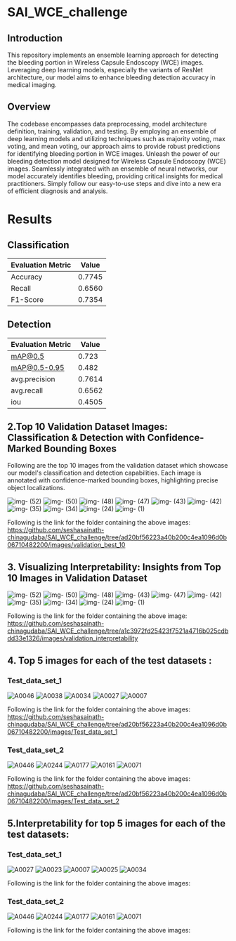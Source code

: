 # SAI_WCE_challenge
## Introduction
This repository implements an ensemble learning approach for detecting the bleeding portion in Wireless Capsule Endoscopy (WCE) images. Leveraging deep learning models, especially the variants of ResNet architecture, our model aims to enhance bleeding detection accuracy in medical imaging.

## Overview
The codebase encompasses data preprocessing, model architecture definition, training, validation, and testing. By employing an ensemble of deep learning models and utilizing techniques such as majority voting, max voting, and mean voting, our approach aims to provide robust predictions for identifying bleeding portion in WCE images.
Unleash the power of our bleeding detection model designed for Wireless Capsule Endoscopy (WCE) images. Seamlessly integrated with an ensemble of neural networks, our model accurately identifies bleeding, providing critical insights for medical practitioners. Simply follow our easy-to-use steps and dive into a new era of efficient diagnosis and analysis.

# Results
## Classification
Evaluation Metric | Value
|------------------|------------|
Accuracy   |0.7745|
Recall     |0.6560|
F1-Score   |0.7354|
## Detection
Evaluation Metric | Value
|------------------|------------|
mAP@0.5   |0.723|
mAP@0.5-0.95 |0.482|
avg.precision  |0.7614|
avg.recall  |0.6562|
iou  |0.4505|

## 2.Top 10 Validation Dataset Images: Classification & Detection with Confidence-Marked Bounding Boxes

Following are the top 10 images from the validation dataset which showcase our model's classification and detection capabilities. Each image is annotated with confidence-marked bounding boxes, highlighting precise object localizations.


![img- (52)](https://github.com/seshasainath-chinagudaba/SAI_WCE_challenge/assets/61778966/dd9c3278-4e19-4b40-bc88-b574aa6c1180)
![img- (50)](https://github.com/seshasainath-chinagudaba/SAI_WCE_challenge/assets/61778966/0d6dfa20-74c1-4a23-be03-1fa694099537)
![img- (48)](https://github.com/seshasainath-chinagudaba/SAI_WCE_challenge/assets/61778966/73987d78-6fa8-4531-a676-f58e2ce0c7fa)
![img- (47)](https://github.com/seshasainath-chinagudaba/SAI_WCE_challenge/assets/61778966/56211687-8454-41a4-90c1-7bf9023c5e77)
![img- (43)](https://github.com/seshasainath-chinagudaba/SAI_WCE_challenge/assets/61778966/2785ef55-5ef5-421c-8b56-d0166559cbb4)
![img- (42)](https://github.com/seshasainath-chinagudaba/SAI_WCE_challenge/assets/61778966/91ed6b71-7e09-4b57-b453-ae7581da1476)
![img- (35)](https://github.com/seshasainath-chinagudaba/SAI_WCE_challenge/assets/61778966/c5077a91-8965-415c-85ad-7a550c293ce9)
![img- (34)](https://github.com/seshasainath-chinagudaba/SAI_WCE_challenge/assets/61778966/d653ec43-326e-4372-8937-81b14eb24eef)
![img- (24)](https://github.com/seshasainath-chinagudaba/SAI_WCE_challenge/assets/61778966/7a9054e1-c554-4e47-a5cf-250f64997d8e)
![img- (1)](https://github.com/seshasainath-chinagudaba/SAI_WCE_challenge/assets/61778966/db6d836e-7d6e-4908-9236-f4033c57706e)

 Following is the link for the folder containing the above images: 
https://github.com/seshasainath-chinagudaba/SAI_WCE_challenge/tree/ad20bf56223a40b200c4ea1096d0b06710482200/images/validation_best_10

## 3. Visualizing Interpretability: Insights from Top 10 Images in Validation Dataset
![img- (52)](https://github.com/seshasainath-chinagudaba/SAI_WCE_challenge/assets/61778966/7844fc52-1af9-4626-acc4-43f2b4cdfe83)
![img- (50)](https://github.com/seshasainath-chinagudaba/SAI_WCE_challenge/assets/61778966/df394dd8-7920-4cab-9a38-2dab282bade0)
![img- (48)](https://github.com/seshasainath-chinagudaba/SAI_WCE_challenge/assets/61778966/dbf51b23-23c8-484f-b76a-6ff603648a89)
![img- (43)](https://github.com/seshasainath-chinagudaba/SAI_WCE_challenge/assets/61778966/45987663-6b64-4b28-b570-d2c0874c8dd6)
![img- (47)](https://github.com/seshasainath-chinagudaba/SAI_WCE_challenge/assets/61778966/0fafd97e-fc73-4449-9e96-b12f5ffe7ea4)
![img- (42)](https://github.com/seshasainath-chinagudaba/SAI_WCE_challenge/assets/61778966/c86c3f5c-d08c-4ed0-aeb1-e696508f731b)
![img- (35)](https://github.com/seshasainath-chinagudaba/SAI_WCE_challenge/assets/61778966/d7b76e84-8183-40b1-a1bf-eb54a3690d75)
![img- (34)](https://github.com/seshasainath-chinagudaba/SAI_WCE_challenge/assets/61778966/1877b011-eed8-41fa-9b5c-41a38a54665b)
![img- (24)](https://github.com/seshasainath-chinagudaba/SAI_WCE_challenge/assets/61778966/8870bd47-49fb-476b-ba01-1aa514fc7a69)
![img- (1)](https://github.com/seshasainath-chinagudaba/SAI_WCE_challenge/assets/61778966/7086633f-ea4d-4970-a395-8ab08d7d5dd2)

Following is the link for the folder containing the above image:
https://github.com/seshasainath-chinagudaba/SAI_WCE_challenge/tree/a1c3972fd25423f7521a4716b025cdbdd33e1326/images/validation_interpretability
## 4. Top 5 images for each of the test datasets :

### Test_data_set_1
![A0046](https://github.com/seshasainath-chinagudaba/SAI_WCE_challenge/assets/61778966/2f9327c8-cc2d-482d-a228-1d31d223ff5f)
![A0038](https://github.com/seshasainath-chinagudaba/SAI_WCE_challenge/assets/61778966/9a5526b0-43e5-45dc-b4a5-c3872c79a53a)
![A0034](https://github.com/seshasainath-chinagudaba/SAI_WCE_challenge/assets/61778966/6604cea6-92d6-4e0b-90f7-3b18e76eaf50)
![A0027](https://github.com/seshasainath-chinagudaba/SAI_WCE_challenge/assets/61778966/cafce554-13ab-4950-8822-8e098a640fed)
![A0007](https://github.com/seshasainath-chinagudaba/SAI_WCE_challenge/assets/61778966/1f048cce-0d1b-42e7-a606-225119c30782)

 Following is the link for the folder containing the above images: 
https://github.com/seshasainath-chinagudaba/SAI_WCE_challenge/tree/ad20bf56223a40b200c4ea1096d0b06710482200/images/Test_data_set_1
 
### Test_data_set_2
![A0446](https://github.com/seshasainath-chinagudaba/SAI_WCE_challenge/assets/61778966/c6c81587-c1ee-4226-bb32-504fd77e0acf)
![A0244](https://github.com/seshasainath-chinagudaba/SAI_WCE_challenge/assets/61778966/29d2cd5d-8570-463b-b04a-c3e545329966)
![A0177](https://github.com/seshasainath-chinagudaba/SAI_WCE_challenge/assets/61778966/b382b559-242c-4408-9806-01eee2271b7b)
![A0161](https://github.com/seshasainath-chinagudaba/SAI_WCE_challenge/assets/61778966/0dd5d9d6-86ba-4ba8-a23f-bf8b4580ea8a)
![A0071](https://github.com/seshasainath-chinagudaba/SAI_WCE_challenge/assets/61778966/43a8899e-d89d-44d5-80c1-6a2ed595c51b)

 Following is the link for the folder containing the above images: 
https://github.com/seshasainath-chinagudaba/SAI_WCE_challenge/tree/ad20bf56223a40b200c4ea1096d0b06710482200/images/Test_data_set_2

## 5.Interpretability for top 5 images for each of the test datasets:

### Test_data_set_1

![A0027](https://github.com/seshasainath-chinagudaba/SAI_WCE_challenge/assets/61611606/e31e705b-44f3-4633-a37f-8ea582001681)
![A0023](https://github.com/seshasainath-chinagudaba/SAI_WCE_challenge/assets/61611606/70726c9e-f88e-40f4-bd23-65bd3f173092)
![A0007](https://github.com/seshasainath-chinagudaba/SAI_WCE_challenge/assets/61611606/8b66c13d-49da-4278-a55e-d7cad7b9d381)
![A0025](https://github.com/seshasainath-chinagudaba/SAI_WCE_challenge/assets/61611606/084674f5-0928-4c8c-bad3-852ca1b219ed)
![A0034](https://github.com/seshasainath-chinagudaba/SAI_WCE_challenge/assets/61611606/d89e4aa7-ed13-4dd8-be3e-ebb2518ca5d8)

Following is the link for the folder containing the above images:


### Test_data_set_2

![A0446](https://github.com/seshasainath-chinagudaba/SAI_WCE_challenge/assets/61778966/76fb257f-74bf-4fbf-b753-6ba7e8e01cb1)
![A0244](https://github.com/seshasainath-chinagudaba/SAI_WCE_challenge/assets/61778966/fd5e99a5-94ab-48f0-9ad9-07da95f9be88)
![A0177](https://github.com/seshasainath-chinagudaba/SAI_WCE_challenge/assets/61778966/120381c5-0fec-4f4e-b326-1962c44231ab)
![A0161](https://github.com/seshasainath-chinagudaba/SAI_WCE_challenge/assets/61778966/fb70512a-394e-45f6-b385-3a534d2430f3)
![A0071](https://github.com/seshasainath-chinagudaba/SAI_WCE_challenge/assets/61778966/ee0cbe1e-75eb-46c7-8a77-692ba0994986)

Following is the link for the folder containing the above images:


